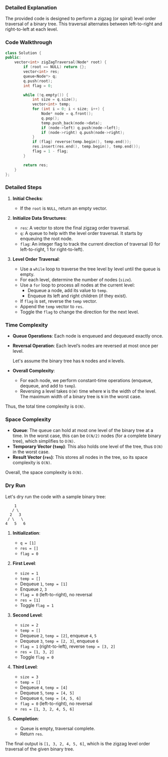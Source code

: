 ### Detailed Explanation

The provided code is designed to perform a zigzag (or spiral) level order traversal of a binary tree. This traversal alternates between left-to-right and right-to-left at each level.

### Code Walkthrough

```cpp
class Solution {
public:
    vector<int> zigZagTraversal(Node* root) {
        if (root == NULL) return {};
        vector<int> res;
        queue<Node*> q;
        q.push(root);
        int flag = 0;

        while (!q.empty()) {
            int size = q.size();
            vector<int> temp;
            for (int i = 0; i < size; i++) {
                Node* node = q.front();
                q.pop();
                temp.push_back(node->data);
                if (node->left) q.push(node->left);
                if (node->right) q.push(node->right);
            }
            if (flag) reverse(temp.begin(), temp.end());
            res.insert(res.end(), temp.begin(), temp.end());
            flag = 1 - flag;
        }

        return res;
    }
};
```

### Detailed Steps

1. **Initial Checks**:
   - If the `root` is `NULL`, return an empty vector.

2. **Initialize Data Structures**:
   - `res`: A vector to store the final zigzag order traversal.
   - `q`: A queue to help with the level order traversal. It starts by enqueuing the root node.
   - `flag`: An integer flag to track the current direction of traversal (0 for left-to-right, 1 for right-to-left).

3. **Level Order Traversal**:
   - Use a `while` loop to traverse the tree level by level until the queue is empty.
   - For each level, determine the number of nodes (`size`).
   - Use a `for` loop to process all nodes at the current level:
     - Dequeue a node, add its value to `temp`.
     - Enqueue its left and right children (if they exist).
   - If `flag` is set, reverse the `temp` vector.
   - Append the `temp` vector to `res`.
   - Toggle the `flag` to change the direction for the next level.

### Time Complexity

- **Queue Operations**: Each node is enqueued and dequeued exactly once.
- **Reversal Operation**: Each level’s nodes are reversed at most once per level.
  
  Let's assume the binary tree has `N` nodes and `H` levels.

- **Overall Complexity**: 
  - For each node, we perform constant-time operations (enqueue, dequeue, and add to `temp`).
  - Reversing a level takes `O(W)` time where `W` is the width of the level. The maximum width of a binary tree is `N` in the worst case.

Thus, the total time complexity is `O(N)`.

### Space Complexity

- **Queue**: The queue can hold at most one level of the binary tree at a time. In the worst case, this can be `O(N/2)` nodes (for a complete binary tree), which simplifies to `O(N)`.
- **Temporary Vector (`temp`)**: This also holds one level of the tree, thus `O(N)` in the worst case.
- **Result Vector (`res`)**: This stores all nodes in the tree, so its space complexity is `O(N)`.

Overall, the space complexity is `O(N)`.

### Dry Run

Let's dry run the code with a sample binary tree:

```
    1
   / \
  2   3
 / \   \
4   5   6
```

1. **Initialization**:
   - `q = [1]`
   - `res = []`
   - `flag = 0`

2. **First Level**:
   - `size = 1`
   - `temp = []`
   - Dequeue `1`, `temp = [1]`
   - Enqueue `2`, `3`
   - `flag = 0` (left-to-right), no reversal
   - `res = [1]`
   - Toggle `flag = 1`

3. **Second Level**:
   - `size = 2`
   - `temp = []`
   - Dequeue `2`, `temp = [2]`, enqueue `4`, `5`
   - Dequeue `3`, `temp = [2, 3]`, enqueue `6`
   - `flag = 1` (right-to-left), reverse `temp = [3, 2]`
   - `res = [1, 3, 2]`
   - Toggle `flag = 0`

4. **Third Level**:
   - `size = 3`
   - `temp = []`
   - Dequeue `4`, `temp = [4]`
   - Dequeue `5`, `temp = [4, 5]`
   - Dequeue `6`, `temp = [4, 5, 6]`
   - `flag = 0` (left-to-right), no reversal
   - `res = [1, 3, 2, 4, 5, 6]`

5. **Completion**:
   - Queue is empty, traversal complete.
   - Return `res`.

The final output is `[1, 3, 2, 4, 5, 6]`, which is the zigzag level order traversal of the given binary tree.
